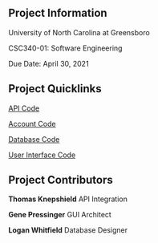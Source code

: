 ## Project Information
University of North Carolina at Greensboro

CSC340-01: Software Engineering

Due Date: April 30, 2021


## Project Quicklinks
[API Code](https://github.com/csc340-jedch/FlightSearch/tree/main/src/api)

[Account Code](https://github.com/csc340-jedch/FlightSearch/tree/main/src/accounts)

[Database Code](https://github.com/csc340-jedch/FlightSearch/tree/main/src/db)

[User Interface Code](https://github.com/csc340-jedch/FlightSearch/tree/main/src/ui)

## Project Contributors
**Thomas Knepshield**
API Integration

**Gene Pressinger**
GUI Architect

**Logan Whitfield**
Database Designer
